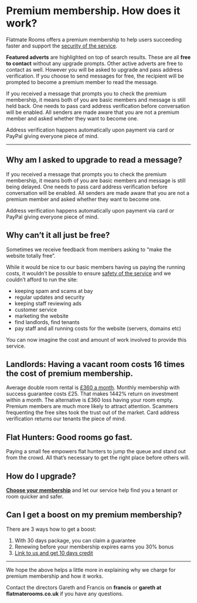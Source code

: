 Premium membership. How does it work?
=====================================
Flatmate Rooms offers a premium membership to help users succeeding faster and
support the [security of the service](/p40).


**Featured adverts** are highlighted on top of search results. These are all
**free to contact** without any upgrade prompts. Other active adverts are free
to contact as well. However you will be asked to upgrade and pass address
verification. If you choose to send messages for free, the recipient will be
prompted to become a premium member to read the message.


If you received a message that prompts you to check the premium membership, it
means both of you are basic members and message is still held back. One needs to
pass card address verification before conversation will be enabled. All senders
are made aware that you are not a premium member and asked whether they want to
become one.


Address verification happens automatically upon payment via card or PayPal
giving everyone piece of mind.




---


Why am I asked to upgrade to read a message?
--------------------------------------------


If you received a message that prompts you to check the premium membership, it
means both of you are basic members and message is still being delayed. One
needs to pass card address verification before conversation will be enabled. All
senders are made aware that you are not a premium member and asked whether they
want to become one.


Address verification happens automatically upon payment via card or PayPal
giving everyone piece of mind.


Why can’t it all just be free?
------------------------------


Sometimes we receive feedback from members asking to “make the website totally
free”.


While it would be nice to our basic members having us paying the running costs,
it wouldn’t be possible to ensure [safety of the service](/p40) and we couldn’t
afford to run the site:


* keeping spam and scams at bay
* regular updates and security
* keeping staff reviewing ads
* customer service
* marketing the website
* find landlords, find tenants
* pay staff and all running costs for the website (servers, domains etc)


You can now imagine the cost and amount of work involved to provide this
service.


Landlords: Having a vacant room costs 16 times the cost of premium membership.
------------------------------------------------------------------------------


Average double room rental is [£360 a month](/stats). Monthly membership with
success guarantee costs £25. That makes 1442% return on investment within a
month. The alternative is £360 loss having your room empty.     Premium members
are much more likely to attract attention. Scammers frequenting the free sites
took the trust out of the market. Card address verification returns our tenants
the piece of mind.


Flat Hunters: Good rooms go fast.
---------------------------------


Paying a small fee empowers flat hunters to jump the queue and stand out from
the crowd. All that’s necessary to get the right place before others will.


How do I upgrade?
-----------------


**[Choose your membership](/upgrade)** and let our service help find you a
tenant or room quicker and safer.


Can I get a boost on my premium membership?
-------------------------------------------


There are 3 ways how to get a boost:


1. With 30 days package, you can claim a guarantee
2. Renewing before your membership expires earns you 30% bonus
3. [Link to us and get 10 days credit](/linkboost)




---


We hope the above helps a little more in explaining why we charge for premium
membership and how it works.


Contact the directors Gareth and Francis on **francis** or **gareth at
flatmaterooms.co.uk** if you have any questions.

